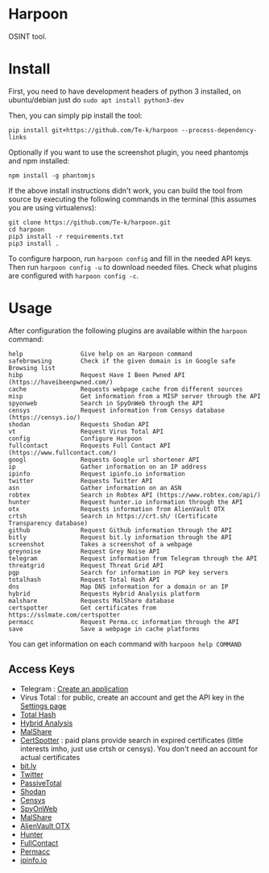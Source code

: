 # Harpoon

OSINT tool.

# Install

First, you need to have development headers of python 3 installed, on ubuntu/debian just do `sudo apt install python3-dev`

Then, you can simply pip install the tool:

```
pip install git+https://github.com/Te-k/harpoon --process-dependency-links
```

Optionally if you want to use the screenshot plugin, you need phantomjs and npm installed:

```
npm install -g phantomjs
```

If the above install instructions didn't work, you can build the tool from source by executing the following commands in the terminal (this assumes you are using virtualenvs):

```
git clone https://github.com/Te-k/harpoon.git
cd harpoon
pip3 install -r requirements.txt
pip3 install .
```

To configure harpoon, run ```harpoon config``` and fill in the needed API keys. Then run ```harpoon config -u``` to download needed files. Check what plugins are configured with ```harpoon config -c```.

# Usage

After configuration the following plugins are available within the ```harpoon``` command:

```
help                Give help on an Harpoon command
safebrowsing        Check if the given domain is in Google safe Browsing list
hibp                Request Have I Been Pwned API (https://haveibeenpwned.com/)
cache               Requests webpage cache from different sources
misp                Get information from a MISP server through the API
spyonweb            Search in SpyOnWeb through the API
censys              Request information from Censys database (https://censys.io/)
shodan              Requests Shodan API
vt                  Request Virus Total API
config              Configure Harpoon
fullcontact         Requests Full Contact API (https://www.fullcontact.com/)
googl               Requests Google url shortener API
ip                  Gather information on an IP address
ipinfo              Request ipinfo.io information
twitter             Requests Twitter API
asn                 Gather information on an ASN
robtex              Search in Robtex API (https://www.robtex.com/api/)
hunter              Request hunter.io information through the API
otx                 Requests information from AlienVault OTX
crtsh               Search in https://crt.sh/ (Certificate Transparency database)
github              Request Github information through the API
bitly               Request bit.ly information through the API
screenshot          Takes a screenshot of a webpage
greynoise           Request Grey Noise API
telegram            Request information from Telegram through the API
threatgrid          Request Threat Grid API
pgp                 Search for information in PGP key servers
totalhash           Request Total Hash API
dns                 Map DNS information for a domain or an IP
hybrid              Requests Hybrid Analysis platform
malshare            Requests MalShare database
certspotter         Get certificates from https://sslmate.com/certspotter
permacc             Request Perma.cc information through the API
save                Save a webpage in cache platforms
```

You can get information on each command with `harpoon help COMMAND`

## Access Keys

* Telegram : [Create an application](https://core.telegram.org/api/obtaining_api_id)
* Virus Total : for public, create an account and get the API key in the [Settings page](https://www.virustotal.com/#/settings/apikey)
* [Total Hash](https://totalhash.cymru.com/contact-us/)
* [Hybrid Analysis](https://www.hybrid-analysis.com/apikeys/info)
* [MalShare](https://malshare.com/register.php)
* [CertSpotter](https://sslmate.com/certspotter/pricing) : paid plans provide search in expired certificates (little interests imho, just use crtsh or censys). You don't need an account for actual certificates
* [bit.ly](https://bitly.com/a/sign_up)
* [Twitter](https://developer.twitter.com/en/docs/ads/general/guides/getting-started)
* [PassiveTotal](https://community.riskiq.com/registration)
* [Shodan](https://account.shodan.io/register)
* [Censys](https://censys.io/register)
* [SpyOnWeb](https://api.spyonweb.com/)
* [MalShare](https://malshare.com/register.php)
* [AlienVault OTX](https://otx.alienvault.com/)
* [Hunter](https://hunter.io/users/sign_up)
* [FullContact](https://dashboard.fullcontact.com/register)
* [Permacc](https://perma.cc/)
* [ipinfo.io](https://ipinfo.io/)
